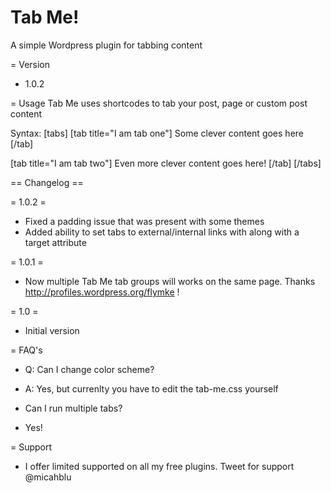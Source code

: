 Tab Me!
======

A simple Wordpress plugin for tabbing content

= Version
* 1.0.2

= Usage
Tab Me uses shortcodes to tab your post, page or custom post content

Syntax: 
[tabs]
  [tab title="I am tab one"]
  Some clever content goes here
  [/tab]

  [tab title="I am tab two"]
  Even more clever content goes here!
  [/tab]
[/tabs]

== Changelog ==

= 1.0.2 =
* Fixed a padding issue that was present with some themes
* Added ability to set tabs to external/internal links with along with a target attribute

= 1.0.1 =
* Now multiple Tab Me tab groups will works on the same page. Thanks http://profiles.wordpress.org/flymke !

= 1.0 =
* Initial version

= FAQ's
* Q: Can I change color scheme?
* A: Yes, but currenlty you have to edit the tab-me.css yourself

* Can I run multiple tabs?
* Yes!

= Support 
* I offer limited supported on all my free plugins. Tweet for support @micahblu
